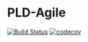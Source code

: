 # PLD-Agile
[![Build Status](https://travis-ci.org/IssouProjects/PLD-Agile.svg?branch=master)](https://travis-ci.org/IssouProjects/PLD-Agile)
[![codecov](https://codecov.io/gh/IssouProjects/PLD-Agile/branch/master/graph/badge.svg)](https://codecov.io/gh/IssouProjects/PLD-Agile)
